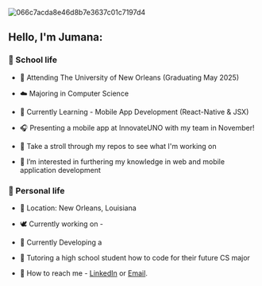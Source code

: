 ![066c7acda8e46d8b7e3637c01c7197d4](https://github.com/JumanaCS/JumanaCS/assets/148403239/420ac19e-915b-44ef-843f-0c17450ddbb7)

## Hello, I'm Jumana:

### 🤍 School life 


- 🐚 Attending The University of New Orleans (Graduating May 2025)
- ☁️ Majoring in Computer Science 
- 🧸 Currently Learning - Mobile App Development (React-Native & JSX) 
- 🎧 Presenting a mobile app at InnovateUNO with my team in November!
- 🥛 Take a stroll through my repos to see what I'm working on

- 🍦 I’m interested in furthering my knowledge in web and mobile application development


 ### 🤎 Personal life


- 🥥 Location: New Orleans, Louisiana 
- 🕊️ Currently working on - 
- 🫧 Currently Developing a  
- 🥞 Tutoring a high school student how to code for their future CS major 

- 💼 How to reach me - [LinkedIn](https://www.linkedin.com/in/jumana-sul) or [Email](jumana.suleiman.cs@gmail.com).
